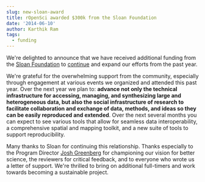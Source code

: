 ```yaml
---
slug: new-sloan-award
title: rOpenSci awarded $300k from the Sloan Foundation
date: '2014-06-10'
author: Karthik Ram
tags:
  - funding
---
```


We're delighted to announce that we have received additional funding from the [Sloan Foundation](https://www.sloan.org/) to [continue](/blog/2013/06/12/sloan/) and expand our efforts from the past year.

We're grateful for the overwhelming support from the community, especially through engagement at various events we organized and attended this past year. Over the next year we plan to: __advance not only the technical infrastructure for accessing, managing, and synthesizing large and heterogeneous data, but also the social infrastructure of research to facilitate collaboration and exchange of data, methods, and ideas so they can be easily reproduced and extended__. Over the next several months you can expect to see various tools that allow for seamless data interoperability, a comprehensive spatial and mapping toolkit, and a new suite of tools to support reproducibility.

Many thanks to Sloan for continuing this relationship. Thanks especially to the Program Director [Josh Greenberg](https://twitter.com/epistemographer) for championing our vision for better science, the reviewers for critical feedback, and to everyone who wrote us a letter of support. We're thrilled to bring on additional full-timers and work towards becoming a sustainable project.
